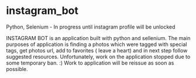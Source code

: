 # instagram_bot
Python, Selenium - In progress until instagram profile will be unlocked

INSTAGRAM BOT  is an application built with python and sellenium. 
The main purposes of application is finding a photos which were tagged with special tags, get photos url, add to favorites ( leave a heart) and in next step follow suggested resources.
Unfortunately,  work on the application stopped due to some temporary ban. :) 
Work to application will be reissue as soon as possible. 
